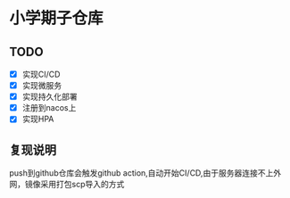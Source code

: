 # 小学期子仓库

## TODO

- [x] 实现CI/CD
- [x] 实现微服务
- [x] 实现持久化部署
- [x] 注册到nacos上
- [x] 实现HPA

## 复现说明

push到github仓库会触发github action,自动开始CI/CD,由于服务器连接不上外网，镜像采用打包scp导入的方式

